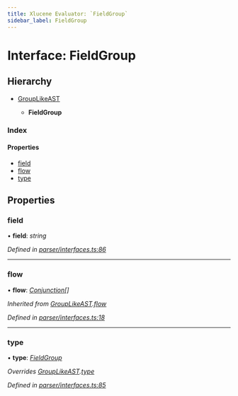 ```yaml
---
title: Xlucene Evaluator: `FieldGroup`
sidebar_label: FieldGroup
---
```


# Interface: FieldGroup

## Hierarchy

* [GroupLikeAST](grouplikeast.md)

  * **FieldGroup**

### Index

#### Properties

* [field](fieldgroup.md#field)
* [flow](fieldgroup.md#flow)
* [type](fieldgroup.md#type)

## Properties

###  field

• **field**: *string*

*Defined in [parser/interfaces.ts:86](https://github.com/terascope/teraslice/blob/9dc0f8b8/packages/xlucene-evaluator/src/parser/interfaces.ts#L86)*

___

###  flow

• **flow**: *[Conjunction](conjunction.md)[]*

*Inherited from [GroupLikeAST](grouplikeast.md).[flow](grouplikeast.md#flow)*

*Defined in [parser/interfaces.ts:18](https://github.com/terascope/teraslice/blob/9dc0f8b8/packages/xlucene-evaluator/src/parser/interfaces.ts#L18)*

___

###  type

• **type**: *[FieldGroup](../enums/asttype.md#fieldgroup)*

*Overrides [GroupLikeAST](grouplikeast.md).[type](grouplikeast.md#type)*

*Defined in [parser/interfaces.ts:85](https://github.com/terascope/teraslice/blob/9dc0f8b8/packages/xlucene-evaluator/src/parser/interfaces.ts#L85)*

